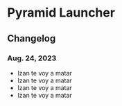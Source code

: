 # Pyramid Launcher

## Changelog
### Aug. 24, 2023
- Izan te voy a matar
- Izan te voy a matar
- Izan te voy a matar
- Izan te voy a matar